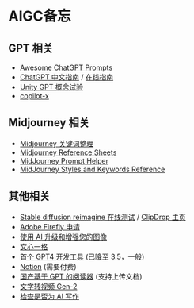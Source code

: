 # AIGC备忘

## GPT 相关

- [Awesome ChatGPT Prompts](https://github.com/f/awesome-chatgpt-prompts)
- [ChatGPT 中文指南](https://github.com/PlexPt/awesome-chatgpt-prompts-zh) / [在线指南](https://chatguide.plexpt.com/)
- [Unity GPT 概念试验](https://github.com/keijiro/AICommand)
- [copilot-x](https://github.com/features/preview/copilot-x)

## Midjourney 相关

- [Midjourney 关键词整理](https://docs.qq.com/sheet/DS05hV2FyUHJablR5?tab=BB08J2&_t=1678974130492&u=5b7f15183b364c7a923e94cbb2add654)
- [Midjourney Reference Sheets](https://docs.google.com/spreadsheets/d/1MsX0NYYqhv4ZhZ7-50cXH1gvYE2FKLixLBvAkI40ha0/edit#gid=520663883)
- [MidJourney Prompt Helper](https://prompt.noonshot.com/)
- [MidJourney Styles and Keywords Reference](https://github.com/willwulfken/MidJourney-Styles-and-Keywords-Reference)

## 其他相关

- [Stable diffusion reimagine 在线测试](https://clipdrop.co/stable-diffusion-reimagine) / [ClipDrop 主页](https://clipdrop.co/)
- [Adobe Firefly 申请](https://firefly.adobe.com/)
- [使用 AI 升级和增强您的图像](https://www.upscale.media/zh/upload/)
- [文心一格](https://yige.baidu.com/creation)
- [首个 GPT4 开发工具](https://www.cursor.so/) (已降至 3.5，一般)
- [Notion](https://www.notion.so/) (需要付费)
- [国产基于 GPT 的阅读器](https://app.pandagpt.io/chat) (支持上传文档)
- [文字转视频 Gen-2](https://research.runwayml.com/gen2)
- [检查是否为 AI 写作](https://app.gptzero.me/app/welcome)
